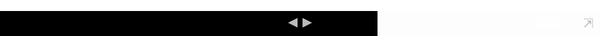 ```yaml
---
layout: page
title: "what is the cloud"
comments: false
sharing: true
footer: true
---
```


Slides from the "cloud and NGS data analysis" course that we ran on August 2013.

-----

<div id="slides" >
  <iframe width="480px !important" height="360px !important" allowfullscreen mozallowfullscreen webkitallowfullscreen>
    <!DOCTYPE html>
<head>
<meta charset="utf-8">
  <meta name="author" content="Eduardo Pareja-Tobes" />
  <title>the cloud?</title>
  <style type="text/css">
table.sourceCode, tr.sourceCode, td.lineNumbers, td.sourceCode {
  margin: 0; padding: 0; vertical-align: baseline; border: none; }
table.sourceCode { width: 100%; line-height: 100%; }
td.lineNumbers { text-align: right; padding-right: 4px; padding-left: 4px; color: #aaaaaa; border-right: 1px solid #aaaaaa; }
td.sourceCode { padding-left: 5px; }
code > span.kw { color: #007020; font-weight: bold; }
code > span.dt { color: #902000; }
code > span.dv { color: #40a070; }
code > span.bn { color: #40a070; }
code > span.fl { color: #40a070; }
code > span.ch { color: #4070a0; }
code > span.st { color: #4070a0; }
code > span.co { color: #60a0b0; font-style: italic; }
code > span.ot { color: #007020; }
code > span.al { color: #ff0000; font-weight: bold; }
code > span.fu { color: #06287e; }
code > span.er { color: #ff0000; font-weight: bold; }
  </style>
<link href='http://fonts.googleapis.com/css?family=Bitter:400,700,400italic|Open+Sans:300italic,400italic,600italic,400,300,600' rel='stylesheet' type='text/css'>
<style>
  html { background-color: #425331; }
  body { 
    background-color: #f9fcfe; 
    color: #414141;
    text-align: left;
  }
  /* A section is a slide. It's size is 800x600, and this will never change */
  section {

    display: inline-block;
    font-family: Open Sans, sans;
    font-weight: 400;
    font-size: 225%; /* 16 * 2.25 = 36 */
    color: #535353;
  }

  p { margin-bottom: 1.333em; }
  strong { color: #b8913d; } 
  em {  font-weight: 400; color: #121212; }
  code {  font-family: PT Mono; font-size: 76%; }
  address, blockquote, dl, fieldset, p, form, h1, h2, h3, h4, 
  h5, h6, hr, ol, pre, table, ul, dl { 
    vertical-align: middle;
  }
  h1, h2, h3 {
    margin-top:0; margin-bottom:0;
    letter-spacing: -1px;
    text-align: center;
    font-family: Bitter;
    font-weight: normal;
    color: #b8463d;
  }
  h1 {  font-size:2em; padding: 0.6666em 0; }
  h1 { padding-top: 0; }
  h2 {  font-size:1.75em; padding:0.381em 0;  }
  h3 {  
    font-size: 1.5em; 
    padding-top: 0;
    padding-bottom: 0.8888em;
    padding-left: 0;
    padding-right: 0;
    text-align: left; 
  }
  section.titleslide h1 {}
  h1.title { 
    text-align: right;
    font-size: 2.4em;
    font-family: Bitter;
    font-weight: bold; 
    font-style: italic;
    color: #b8913d;
    padding: 0.6666em 0;
    padding-bottom: 0;
  }
    h2.author { 
    font-size: 1.25em;
    font-family: Open Sans;
    text-align: right;
    margin: 0 0 0 0;
    font-weight: 300; color:#266871; 
  }
  h3.date { 
    text-align: right;
    font-size: 1em;
    font-family: Open Sans;
    margin: 0 0 0 0;
    font-weight: 300; font-style: normal;
  }
  ul { list-style-type: round;}
  ol { list-style-type: decimal;}
  ul, ol {
    margin: 10px 10px 10px 80px;
  }
  li { text-align: left; }
  q { quotes: "“" "”" "‘" "’"; }
  blockquote { 
    margin-top: 1.333em;
    padding-top: 1.333em;
    padding-bottom: 1.333em; 
    padding-left: 2em;
    padding-right: 2em;
    font-style: italic;
    text-align: right;
    border-right: 6px solid #b8463d;
    background-color: #f2f2f2;
  }
  a:link {color:#266871; text-decoration: none;}      /* unvisited link */
  a:visited {color:#266871; text-decoration: none;}  /* visited link */
  a:hover {color:#569ca6;}  /* mouse over link */
  a:active {color:#3e7f89;}  /* selected link */

  /* Figures are displayed full-page, with the caption on
     top of the image/video */
  figure {
    background-color: transparent;
    overflow: visible;
  }
  img:first-of-type {
    margin-left: -80px;
    margin-top: -120px;
    position:absolute;
    width: 800px;
    height: 600px;
    top: 0;
    left: 0;
    z-index: -1;
  }
  figure > img {
    width: 800px !important;
    height: 600px !important;
    margin-left: -80px;
    margin-top: -120px;
  }
  figcaption {
    margin: 70px;
  }
  footer {
    position: absolute;
    bottom: 0;
    width: 100%;
    padding: 40px;
    text-align: right;
    background-color: #F3F4F8;
    border-top: 1px solid #CCC;
  }

  /* Transition effect */
  /* Feel free to change the transition effect for original
     animations. See here:
     https://developer.mozilla.org/en/CSS/CSS_transitions
     How to use CSS3 Transitions: */
  section {
      -moz-transition: left 200ms ease-out 0s;
      -webkit-transition: left 200ms ease-out 0s;
      -ms-transition: left 200ms ease-out 0s;
      transition: left 200ms ease-out 0s;
  }

  /* Before */
  section { 

    width: 640px;
    position: absolute;
    height:360px;
    top: 50%; left: 50%;
    margin-left: -320px; margin-top: -180px;
    vertical-align: middle;
    left: -150%; }
  /* Now */
  section[aria-selected] { 
    /* 16:9 640x360 */
    width: 640px;
    position: absolute;
    height:360px;
    top: 50%; left: 50%;
    margin-left: -320px; margin-top: -180px;
    vertical-align: middle;
    display: inline-block;
  }
  /* After */
  section[aria-selected] ~ section { 

    width: 640px;
    position: absolute;
    height:360px;
    top: 50%; left: 50%;
    margin-left: -320px; margin-top: -180px;
    vertical-align: middle;
    left: +150%; 
  }

  /* Incremental elements */

  /* By default, visible */
  .incremental > * { opacity: 1; }

  /* The current item */
  .incremental > *[aria-selected] { color: #b8913d; opacity: 1; font-weight: 500;}

  /* The items to-be-selected */
  .incremental > *[aria-selected] ~ * { opacity: 0.3; }

  /*logos*/
  #logos_div {
    position: absolute;
    
  }
  #ohnoseq_logo_div {}
  #ohnoseq_logo {
    /*6.132867133*/
    height: 20px; width: 123px;
    top:570px;
    left: 730px;
    position: relative;
  }
  #era7_logo_div {}
  #era7_logo {
    /*4.866071429*/
    height: 20px; width: 97px;
    position: relative;
    top: 540px;
    left: 755px;
  }
  #intercrossing_logo {
    /*1.236979167*/
    height: 64px; width: 80px;
    position: relative;  
    top:45px;
    left: 780px;
  }
</style>
</head>
<body>
<section>
  <h1 class="title">the cloud?</h1>
  <h2 class="author"><script type="text/javascript">
                     <!--
                     h='&#x6f;&#104;&#110;&#x6f;&#x73;&#x65;&#x71;&#x75;&#x65;&#110;&#x63;&#x65;&#x73;&#46;&#x63;&#x6f;&#x6d;';a='&#64;';n='&#x65;&#112;&#x61;&#114;&#x65;&#106;&#x61;&#116;&#x6f;&#98;&#x65;&#x73;';e=n+a+h;
                     document.write('<a h'+'ref'+'="ma'+'ilto'+':'+e+'">'+'Eduardo Pareja-Tobes'+'<\/'+'a'+'>');
                     // -->
                     </script><noscript>&#x45;&#100;&#x75;&#x61;&#114;&#100;&#x6f;&#32;&#80;&#x61;&#114;&#x65;&#106;&#x61;&#x2d;&#84;&#x6f;&#98;&#x65;&#x73;&#32;&#40;&#x65;&#112;&#x61;&#114;&#x65;&#106;&#x61;&#116;&#x6f;&#98;&#x65;&#x73;&#32;&#x61;&#116;&#32;&#x6f;&#104;&#110;&#x6f;&#x73;&#x65;&#x71;&#x75;&#x65;&#110;&#x63;&#x65;&#x73;&#32;&#100;&#x6f;&#116;&#32;&#x63;&#x6f;&#x6d;&#x29;</noscript></h2>
  <h3 class="date">today</h3>
</section>
<div id="logos_div">
  <div id="ohnoseq_logo_div">
    <a href="http://ohnosequences.com">
      <img id="ohnoseq_logo" src="ohnoseq-logo.png">
    </a>
  </div>
  </div>
  <div id="era7_logo_div">
    <a href="http://era7bioinformatics.com">
      <img id="era7_logo" src="era7-logo.png">
    </a>
  </div>
  <div id="intercrossing_logo_div">
    <a href="http://intercrossing.wikispaces.com">
      <img id="intercrossing_logo" src="intercrossing-logo.png">
    </a>
  </div>
</div> 
<section class="slide level2">

<h4 id="talk-outline">talk outline</h4>
<p><br\></p>
<p>the <strong>cloud</strong>: what it is, some general implications.</p>
<p>an intro to <strong>EC2</strong> and <strong>S3</strong>: the two canonical services which started all this cloud thing</p>
</section>
<section id="what-cloud-means" class="titleslide slide level1"><h1>what cloud means</h1></section><section id="key-features" class="slide level2">
<h1>4 key features</h1>
<ol class="incremental" type="1">
<li>on-demand</li>
<li>remote/distributed</li>
<li>scalable</li>
<li>measurable</li>
</ol>
</section><section id="on-demand" class="slide level2">
<h1>1. on-demand</h1>
<p>ability to provision resources without <em>human</em> interaction:</p>
<ul>
<li><strong>API</strong>: <strong>A</strong>pplication <strong>P</strong>rogrammer <strong>I</strong>nterface</li>
</ul>
</section><section class="slide level2">

<h3 id="api-what---example">API <em>what?</em> - example:</h3>
<pre class="sourceCode scala"><code class="sourceCode scala"><span class="co">// fake code:</span>
<span class="co">// I want a server</span>
<span class="kw">val</span> server = cloud.<span class="fu">createInstance</span>
<span class="co">// now, create a file there</span>
<span class="kw">val</span> content = <span class="st">&quot;hi cloud!&quot;</span>
<span class="kw">val</span> file = cloud.<span class="fu">createFile</span>(content)</code></pre>
</section><section id="remote-access" class="slide level2">
<h1>2. remote access</h1>
<p>Ability to act on resources from any point inside a <em>network</em></p>
<ul>
<li>actions defined by <strong>API</strong>s</li>
<li><strong>authentication</strong> mechanisms</li>
</ul>
</section><section class="slide level2">

<h3 id="example-again">example again:</h3>
<pre class="sourceCode scala"><code class="sourceCode scala"><span class="co">// restart that server</span>
server.<span class="fu">restart</span>
<span class="co">// get rid of that file</span>
file.<span class="fu">delete</span></code></pre>
</section><section class="slide level2">

<h3 id="how-all-this-works">how all this works?</h3>
<p>you need to represent actions as communication between members of the <strong>network</strong>. How? standard <strong>internet</strong> protocols and conventions</p>
</section><section class="slide level2">

<p>Two key aspects here:</p>
<ul class="incremental">
<li><strong>communication</strong> between: you and the service, different components, …</li>
<li><strong>authentication</strong> me is me, the service is the service</li>
</ul>
</section><section class="slide level2">

<h3 id="communication">communication</h3>
<ul>
<li>network protocols: <strong>HTTP/S</strong></li>
<li>services expose HTTP-based APIs at endpoints (URLs)</li>
</ul>
</section><section class="slide level2">

<h3 id="communication-ii">communication II</h3>
<p>actions are mapped to requests</p>
<ul>
<li>at particular <strong>URLs</strong>: <code>http://cloud.com/datatype/action</code></li>
<li>with particular <strong>params</strong>: <code>POST</code>, <code>GET</code>, <code>?public=true</code></li>
</ul>
</section><section class="slide level2">

<h3 id="authentication">authentication</h3>
<p>actions are signed using <strong>asymmetric-key</strong> encryption.</p>
<p>normally using <a href="https://en.wikibooks.org/wiki/Cryptography/RSA">RSA</a></p>
</section><section class="slide level2">

<h3 id="authentication-ii">authentication II</h3>
<ul>
<li><strong>private</strong> key: <em>encrypt/sign</em></li>
<li><strong>public</strong> key: <em>decrypt/verify</em></li>
</ul>
</section><section class="slide level2">

<h3 id="authentication-iii">authentication III</h3>
<ul>
<li>the <strong>client</strong> signs requests</li>
<li>the <strong>service</strong> verifies requests</li>
</ul>
</section><section class="slide level2">

<h3 id="again-standards">again, standards</h3>
<ul class="incremental">
<li><strong>transport</strong>: rely on standard network protocols: <strong><code>HTTP/S</code></strong>, <strong><code>SSH</code></strong></li>
<li>same for <strong>authentication</strong> and encryption: <strong><code>SSL</code></strong>, <strong><code>RSA</code></strong></li>
</ul>
</section><section class="slide level2">

<h3 id="distributed-i">distributed I</h3>
<pre class="sourceCode scala"><code class="sourceCode scala"><span class="co">// send a HTTP request </span>
<span class="co">// to a service endpoint:</span>
<span class="co">// http://machines.cloud.com</span>
server.<span class="fu">restart</span>
<span class="co">// this request is signed </span>
<span class="co">// for example, using RSA</span></code></pre>
</section><section class="slide level2">

<h3 id="distributed-ii">distributed II</h3>
<p>after <code>server.restart</code>, at <em>some</em> point in the <strong>future</strong>, the cloud service <strong>restarts</strong> your server. Or <strong>not</strong>.</p>
</section><section class="slide level2">

<h3 id="distributed-iii">distributed III</h3>
<ul>
<li>welcome to <strong>distributed</strong> systems!</li>
</ul>
<p><br /> more on the <a href="">cloud arch</a> session.</p>
</section><section id="scalable" class="slide level2">
<h1>3. scalable</h1>
<p><strong>boundless</strong> (in principle) provisioning and release of <strong>resources</strong></p>
</section><section class="slide level2">

<h3 id="resources">resources?</h3>
<ul class="incremental">
<li>servers</li>
<li>storage</li>
<li>databases</li>
<li>message queues</li>
<li>…</li>
</ul>
</section><section class="slide level2">

<h3 id="example">example</h3>
<pre class="sourceCode scala"><code class="sourceCode scala"><span class="co">// got data today! let&#39;s do some stuff</span>
<span class="kw">val</span> servers = cloud.<span class="fu">instances</span>(<span class="dv">100</span>)
<span class="co">// this takes less than 2h</span>
servers analyze data
<span class="co">// so release resources after</span>
<span class="fu">in</span> (<span class="dv">2</span> h) { servers.<span class="fu">terminate</span> }</code></pre>
</section><section class="slide level2">

<h3 id="importance">importance</h3>
<ul>
<li><strong>grow</strong> and <strong>reduce</strong> your infrastructure according to <strong>state</strong></li>
<li>and do it <strong>automatically</strong></li>
</ul>
</section><section class="slide level2">

<h3 id="for-example">for example</h3>
<ul>
<li>web apps → traffic</li>
<li>data analysis → availability, size</li>
<li>…</li>
</ul>
</section><section id="measurable" class="slide level2">
<h1>4. measurable</h1>
<p>the <strong>service</strong> exposes information about <strong>itself</strong></p>
<ul class="incremental">
<li>service use → <em>cost</em></li>
<li>resources → <em>state</em></li>
</ul>
</section><section class="slide level2">

<h3 id="cost-model">cost model</h3>
<blockquote>
<p>pay for what you use</p>
</blockquote>
</section><section class="slide level2">

<h3 id="cost-model-1">cost model</h3>
<p>The single most disrupting trait of cloud computing.</p>
<p>Making infrastructure an <a href="https://en.wikipedia.org/wiki/Intangible_good">intangible</a> <a href="https://en.wikipedia.org/wiki/Commodity">commodity</a> is huge!</p>
</section><section class="slide level2">

</section>
<section id="variants" class="titleslide slide level1"><h1>variants</h1></section><section id="terminology" class="slide level2">
<h1>terminology</h1>
<p>Based on what you get, cloud services classified into:</p>
<p><strong>XaaS</strong>: <strong>X</strong> <strong>a</strong>s <strong>a</strong> <strong>S</strong>ervice</p>
</section><section id="basic-kinds" class="slide level2">
<h1>3 basic kinds</h1>
<ul class="incremental">
<li><em>IaaS</em> Infrastructure</li>
<li><em>PaaS</em> Platform</li>
<li><em>SaaS</em> Software –cloud?</li>
</ul>
</section><section class="slide level2">

<h3 id="the-abstraction-layer">the abstraction layer</h3>
<p>From abstract to concrete: you run <em>software</em> on top a <em>platform</em>, which needs some <em>infrastructure</em>.</p>
<ul class="incremental">
<li><strong>S</strong>aaS → <strong>P</strong>aaS → <strong>I</strong>aaS</li>
</ul>
</section><section class="slide level2">

<h3 id="more-exotic-terminology">more exotic terminology</h3>
<ul class="incremental">
<li><em>DaaS</em> Data</li>
<li><em>NaaS</em> Network</li>
<li><em>FaaS</em> Food :)</li>
</ul>
</section>
<section id="iaas" class="titleslide slide level1"><h1>IaaS</h1></section><section class="slide level2">

<h3 id="what">what?</h3>
<p>when you get <em>raw</em> stuff. Think of compute power, data storage, networking, …</p>
<p>Basically created by <strong>AWS</strong> with <strong>S3</strong> and <strong>EC2</strong>.</p>
</section><section class="slide level2">

<h3 id="providers">providers?</h3>
<ul class="incremental">
<li><strong>AWS</strong> <em>the real thing</em></li>
<li><strong>RackSpace</strong> <em>good support!</em></li>
<li><strong>Joyent</strong> <em>nice, niche player</em></li>
<li><strong>Azure</strong> <em>Windows stuff</em></li>
<li><strong>Google</strong> <em>??</em></li>
</ul>
</section><section class="slide level2">

<p>I will focus on two basic things, and the available options within the <strong>AWS</strong> offering:</p>
<ul>
<li><strong>compute</strong> machines → EC2</li>
<li><strong>storage</strong> object storage → S3</li>
</ul>
</section><section id="compute" class="slide level2">
<h1>compute</h1>
<p><strong>servers</strong> as a service. You choose your configuration:</p>
<ul>
<li><em>OS</em> Linux, Windows, …</li>
<li><em>hardware</em> RAM, CPU, …</li>
</ul>
</section><section class="slide level2">

<h3 id="ec2">EC2</h3>
<p>You instantiate <strong>instances</strong> from machine images called <strong>AMI</strong>s.</p>
<p>choose from a predefined set of <strong>hardware confs</strong>, called <a href="https://aws.amazon.com/en/ec2/instance-types/">instance types</a></p>
</section><section class="slide level2">

<h3 id="where">where?</h3>
<p>A set of <strong>regions</strong> (EU, US, …) further divided into <strong>availability zones</strong>.</p>
</section><section class="slide level2">

<h3 id="how">how?</h3>
<p>Make <strong>API</strong> calls from <em>anywhere</em> to <strong>region</strong>-specific service <strong>endpoints</strong></p>
</section><section class="slide level2">

<h3 id="ec2-scalability">EC2 scalability</h3>
<ul class="incremental">
<li>instance number limit: <em>∞</em></li>
<li>image number limit: <em>∞</em></li>
<li>create/kill instances: <em>~2min</em></li>
</ul>
</section><section class="slide level2">

<h3 id="ec2-pricing">EC2 pricing</h3>
<p>pay per <strong>hour</strong>, in different ways</p>
<ul>
<li>book capacity</li>
<li>bid</li>
<li>I want it now!</li>
</ul>
</section><section class="slide level2">

<h3 id="ec2-extras">EC2 extras</h3>
<p>A lot of bells and whistles around:</p>
<ul>
<li><a href="https://aws.amazon.com/en/autoscaling">Auto Scaling</a> instance groups</li>
<li><a href="https://aws.amazon.com/ec2/en/spot-instances">Spot Instances</a> a bid market!</li>
<li><a href="https://aws.amazon.com/en/cloudwatch">CloudWatch</a> monitoring</li>
<li>…</li>
</ul>
</section><section id="object-storage" class="slide level2">
<h1>object storage</h1>
<ul>
<li>put/get <strong>objects</strong></li>
<li>they live inside <strong>buckets</strong></li>
</ul>
<p><br \> think of a remote <em>filesystem</em> with <em>one folder level</em>.</p>
</section><section id="object-storage-ii" class="slide level2">
<h1>object storage II</h1>
<ul class="incremental">
<li><strong>simple</strong></li>
<li>but, <strong>useful?</strong></li>
<li>yes! lose <em>features</em>, get <em>scalability</em></li>
</ul>
</section><section class="slide level2">

<h3 id="s3">S3</h3>
<p>The dawn of <strong>AWS</strong>: launched in <em>2006</em>. Created the concept of object storage.</p>
<p>Heavily used by Amazon itself. And by <strong>you</strong>, too! –<em>dropbox</em></p>
</section><section class="slide level2">

<h3 id="where-1">where?</h3>
<ul>
<li><strong>Buckets</strong> live inside one <strong>region</strong></li>
<li><strong>Objects</strong> are stored <strong>replicated</strong> across several <em>zones</em>, then across several <em>datacenters</em>, then across several <em>servers</em></li>
</ul>
</section><section class="slide level2">

<h3 id="how-1">how?</h3>
<p>Make <strong>API</strong> calls from <em>anywhere</em> to <strong>region</strong>-specific service <strong>endpoints</strong></p>
</section><section class="slide level2">

<h3 id="s3-scalability">S3 scalability</h3>
<ul class="incremental">
<li>object number limit: <em>∞</em></li>
<li>total storage limit: <em>∞</em></li>
<li>durability: <em>99.999999999%</em></li>
<li><em>global</em> service throughput: <em>∞</em></li>
</ul>
</section><section class="slide level2">

<h3 id="s3-pricing">S3 pricing</h3>
<ul class="incremental">
<li><strong>pay</strong> for what you <strong>use</strong></li>
<li><strong>cheap</strong>: 0<strong>.</strong>10$/GB/year</li>
<li>again, <strong>different</strong> options</li>
</ul>
</section><section class="slide level2">

<h3 id="questions">questions!</h3>
<p>and hopefully <strong>answers</strong>.</p>
<p>I think you should try <em>:)</em></p>
</section>
<!-- {{{{ dzslides core
#
#
#     __  __  __       .  __   ___  __
#    |  \  / /__` |    | |  \ |__  /__`
#    |__/ /_ .__/ |___ | |__/ |___ .__/ core :€
#
#
# The following block of code is not supposed to be edited.
# But if you want to change the behavior of these slides,
# feel free to hack it!
#
-->

<div id="progress-bar"></div>

<!-- Default Style -->
<style>
  * { margin: 0; padding: 0; -moz-box-sizing: border-box; -webkit-box-sizing: border-box; box-sizing: border-box; }
  details { display: none; }
  body {
    width: 800px; height: 600px;
    margin-left: -400px; margin-top: -300px;
    position: absolute; top: 50%; left: 50%;
    overflow: hidden;
  }
  section {
    position: absolute;
    pointer-events: none;
    width: 100%; height: 100%;
  }
  section[aria-selected] { pointer-events: auto; }
  html { overflow: hidden; }
  body { display: none; }
  body.loaded { display: block; }
  .incremental {visibility: hidden; }
  .incremental[active] {visibility: visible; }
  #progress-bar{
    bottom: 0;
    position: absolute;
    -moz-transition: width 400ms linear 0s;
    -webkit-transition: width 400ms linear 0s;
    -ms-transition: width 400ms linear 0s;
    transition: width 400ms linear 0s;
  }
  figure {
    width: 100%;
    height: 100%;
  }
  figure > * {
    position: absolute;
  }
  figure > img, figure > video {
    width: 100%; height: 100%;
  }
</style>

<script>
  var Dz = {
    remoteWindows: [],
    idx: -1,
    step: 0,
    slides: null,
    progressBar : null,
    params: {
      autoplay: "1"
    }
  };

  Dz.init = function() {
    document.body.className = "loaded";
    this.slides = $$("body > section");
    this.progressBar = $("#progress-bar");
    this.setupParams();
    this.onhashchange();
    this.setupTouchEvents();
    this.onresize();
  }
  
  Dz.setupParams = function() {
    var p = window.location.search.substr(1).split('&');
    p.forEach(function(e, i, a) {
      var keyVal = e.split('=');
      Dz.params[keyVal[0]] = decodeURIComponent(keyVal[1]);
    });
  // Specific params handling
    if (!+this.params.autoplay)
      $$.forEach($$("video"), function(v){ v.controls = true });
  }

  Dz.onkeydown = function(aEvent) {
    // Don't intercept keyboard shortcuts
    if (aEvent.altKey
      || aEvent.ctrlKey
      || aEvent.metaKey
      || aEvent.shiftKey) {
      return;
    }
    if ( aEvent.keyCode == 37 // left arrow
      || aEvent.keyCode == 38 // up arrow
      || aEvent.keyCode == 33 // page up
    ) {
      aEvent.preventDefault();
      this.back();
    }
    if ( aEvent.keyCode == 39 // right arrow
      || aEvent.keyCode == 40 // down arrow
      || aEvent.keyCode == 34 // page down
    ) {
      aEvent.preventDefault();
      this.forward();
    }
    if (aEvent.keyCode == 35) { // end
      aEvent.preventDefault();
      this.goEnd();
    }
    if (aEvent.keyCode == 36) { // home
      aEvent.preventDefault();
      this.goStart();
    }
    if (aEvent.keyCode == 32) { // space
      aEvent.preventDefault();
      this.toggleContent();
    }
    if (aEvent.keyCode == 70) { // f
      aEvent.preventDefault();
      this.goFullscreen();
    }
  }

  /* Touch Events */

  Dz.setupTouchEvents = function() {
    var orgX, newX;
    var tracking = false;

    var db = document.body;
    db.addEventListener("touchstart", start.bind(this), false);
    db.addEventListener("touchmove", move.bind(this), false);

    function start(aEvent) {
      aEvent.preventDefault();
      tracking = true;
      orgX = aEvent.changedTouches[0].pageX;
    }

    function move(aEvent) {
      if (!tracking) return;
      newX = aEvent.changedTouches[0].pageX;
      if (orgX - newX > 100) {
        tracking = false;
        this.forward();
      } else {
        if (orgX - newX < -100) {
          tracking = false;
          this.back();
        }
      }
    }
  }

  /* Adapt the size of the slides to the window */

  Dz.onresize = function() {
    var db = document.body;
    var sx = db.clientWidth / window.innerWidth;
    var sy = db.clientHeight / window.innerHeight;
    var transform = "scale(" + (1/Math.max(sx, sy)) + ")";

    db.style.MozTransform = transform;
    db.style.WebkitTransform = transform;
    db.style.OTransform = transform;
    db.style.msTransform = transform;
    db.style.transform = transform;
  }


  Dz.getDetails = function(aIdx) {
    var s = $("section:nth-of-type(" + aIdx + ")");
    var d = s.$("details");
    return d ? d.innerHTML : "";
  }

  Dz.onmessage = function(aEvent) {
    var argv = aEvent.data.split(" "), argc = argv.length;
    argv.forEach(function(e, i, a) { a[i] = decodeURIComponent(e) });
    var win = aEvent.source;
    if (argv[0] === "REGISTER" && argc === 1) {
      this.remoteWindows.push(win);
      this.postMsg(win, "REGISTERED", document.title, this.slides.length);
      this.postMsg(win, "CURSOR", this.idx + "." + this.step);
      return;
    }
    if (argv[0] === "BACK" && argc === 1)
      this.back();
    if (argv[0] === "FORWARD" && argc === 1)
      this.forward();
    if (argv[0] === "START" && argc === 1)
      this.goStart();
    if (argv[0] === "END" && argc === 1)
      this.goEnd();
    if (argv[0] === "TOGGLE_CONTENT" && argc === 1)
      this.toggleContent();
    if (argv[0] === "SET_CURSOR" && argc === 2)
      window.location.hash = "#" + argv[1];
    if (argv[0] === "GET_CURSOR" && argc === 1)
      this.postMsg(win, "CURSOR", this.idx + "." + this.step);
    if (argv[0] === "GET_NOTES" && argc === 1)
      this.postMsg(win, "NOTES", this.getDetails(this.idx));
  }

  Dz.toggleContent = function() {
    // If a Video is present in this new slide, play it.
    // If a Video is present in the previous slide, stop it.
    var s = $("section[aria-selected]");
    if (s) {
      var video = s.$("video");
      if (video) {
        if (video.ended || video.paused) {
          video.play();
        } else {
          video.pause();
        }
      }
    }
  }

  Dz.setCursor = function(aIdx, aStep) {
    // If the user change the slide number in the URL bar, jump
    // to this slide.
    aStep = (aStep != 0 && typeof aStep !== "undefined") ? "." + aStep : ".0";
    window.location.hash = "#" + aIdx + aStep;
  }

  Dz.onhashchange = function() {
    var cursor = window.location.hash.split("#"),
        newidx = 1,
        newstep = 0;
    if (cursor.length == 2) {
      newidx = ~~cursor[1].split(".")[0];
      newstep = ~~cursor[1].split(".")[1];
      if (newstep > Dz.slides[newidx - 1].$$('.incremental > *').length) {
        newstep = 0;
        newidx++;
      }
    }
    this.setProgress(newidx, newstep);
    if (newidx != this.idx) {
      this.setSlide(newidx);
    }
    if (newstep != this.step) {
      this.setIncremental(newstep);
    }
    for (var i = 0; i < this.remoteWindows.length; i++) {
      this.postMsg(this.remoteWindows[i], "CURSOR", this.idx + "." + this.step);
    }
  }

  Dz.back = function() {
    if (this.idx == 1 && this.step == 0) {
      return;
    }
    if (this.step == 0) {
      this.setCursor(this.idx - 1,
                     this.slides[this.idx - 2].$$('.incremental > *').length);
    } else {
      this.setCursor(this.idx, this.step - 1);
    }
  }

  Dz.forward = function() {
    if (this.idx >= this.slides.length &&
        this.step >= this.slides[this.idx - 1].$$('.incremental > *').length) {
        return;
    }
    if (this.step >= this.slides[this.idx - 1].$$('.incremental > *').length) {
      this.setCursor(this.idx + 1, 0);
    } else {
      this.setCursor(this.idx, this.step + 1);
    }
  }

  Dz.goStart = function() {
    this.setCursor(1, 0);
  }

  Dz.goEnd = function() {
    var lastIdx = this.slides.length;
    var lastStep = this.slides[lastIdx - 1].$$('.incremental > *').length;
    this.setCursor(lastIdx, lastStep);
  }

  Dz.setSlide = function(aIdx) {
    this.idx = aIdx;
    var old = $("section[aria-selected]");
    var next = $("section:nth-of-type("+ this.idx +")");
    if (old) {
      old.removeAttribute("aria-selected");
      var video = old.$("video");
      if (video) {
        video.pause();
      }
    }
    if (next) {
      next.setAttribute("aria-selected", "true");
      var video = next.$("video");
      if (video && !!+this.params.autoplay) {
        video.play();
      }
    } else {
      // That should not happen
      this.idx = -1;
      // console.warn("Slide doesn't exist.");
    }
  }

  Dz.setIncremental = function(aStep) {
    this.step = aStep;
    var old = this.slides[this.idx - 1].$('.incremental > *[aria-selected]');
    if (old) {
      old.removeAttribute('aria-selected');
    }
    var incrementals = $$('.incremental');
    if (this.step <= 0) {
      $$.forEach(incrementals, function(aNode) {
        aNode.removeAttribute('active');
      });
      return;
    }
    var next = this.slides[this.idx - 1].$$('.incremental > *')[this.step - 1];
    if (next) {
      next.setAttribute('aria-selected', true);
      next.parentNode.setAttribute('active', true);
      var found = false;
      $$.forEach(incrementals, function(aNode) {
        if (aNode != next.parentNode)
          if (found)
            aNode.removeAttribute('active');
          else
            aNode.setAttribute('active', true);
        else
          found = true;
      });
    } else {
      setCursor(this.idx, 0);
    }
    return next;
  }

  Dz.goFullscreen = function() {
    var html = $('html'),
        requestFullscreen = html.requestFullscreen || html.requestFullScreen || html.mozRequestFullScreen || html.webkitRequestFullScreen;
    if (requestFullscreen) {
      requestFullscreen.apply(html);
    }
  }
  
  Dz.setProgress = function(aIdx, aStep) {
    var slide = $("section:nth-of-type("+ aIdx +")");
    if (!slide)
      return;
    var steps = slide.$$('.incremental > *').length + 1,
        slideSize = 100 / (this.slides.length - 1),
        stepSize = slideSize / steps;
    this.progressBar.style.width = ((aIdx - 1) * slideSize + aStep * stepSize) + '%';
  }
  
  Dz.postMsg = function(aWin, aMsg) { // [arg0, [arg1...]]
    aMsg = [aMsg];
    for (var i = 2; i < arguments.length; i++)
      aMsg.push(encodeURIComponent(arguments[i]));
    aWin.postMessage(aMsg.join(" "), "*");
  }
  
  function init() {
    Dz.init();
    window.onkeydown = Dz.onkeydown.bind(Dz);
    window.onresize = Dz.onresize.bind(Dz);
    window.onhashchange = Dz.onhashchange.bind(Dz);
    window.onmessage = Dz.onmessage.bind(Dz);
  }

  window.onload = init;
</script>


<script> // Helpers
  if (!Function.prototype.bind) {
    Function.prototype.bind = function (oThis) {

      // closest thing possible to the ECMAScript 5 internal IsCallable
      // function 
      if (typeof this !== "function")
      throw new TypeError(
        "Function.prototype.bind - what is trying to be fBound is not callable"
      );

      var aArgs = Array.prototype.slice.call(arguments, 1),
          fToBind = this,
          fNOP = function () {},
          fBound = function () {
            return fToBind.apply( this instanceof fNOP ? this : oThis || window,
                   aArgs.concat(Array.prototype.slice.call(arguments)));
          };

      fNOP.prototype = this.prototype;
      fBound.prototype = new fNOP();

      return fBound;
    };
  }

  var $ = (HTMLElement.prototype.$ = function(aQuery) {
    return this.querySelector(aQuery);
  }).bind(document);

  var $$ = (HTMLElement.prototype.$$ = function(aQuery) {
    return this.querySelectorAll(aQuery);
  }).bind(document);

  $$.forEach = function(nodeList, fun) {
    Array.prototype.forEach.call(nodeList, fun);
  }

</script>
<!-- vim: set fdm=marker: }}} -->
</body>
</html>
  </iframe>
</div>
<div id="controls">
  <button title="prev" id="back" onclick="Dz.back()">&#9664;</button>
  <button title="next" id="forward" onclick="Dz.forward()">&#9654;</button>
  <div id="rightcontrols">
    <input onchange="Dz.setCursor(this.value)" size="2" id="slideidx" value="0" />/<span id="slidecount">...</span>
    <button title="Go fullscreen or open in a new window" id="fullscreen" onclick="Dz.goFullscreen()">&#8689;</button>
  </div>
</div>

<style>
  html { height: 100%;}
  body {
    margin: 0;
    background-color: black;
    height: 100%;
    width: 100%;
  }
  #slides, #controls {
    left: 0;
    position: absolute;
    right: 0;
  }
  #controls {
    color: white;
    font-family: monospace;
    height: 30px;
    line-height: 30px;
    padding: 5px;
  }
  #slides {
    bottom: 40px;
    top: 0;
  }
  iframe {
    border: none;
    background-color: white;
    height: 100%;
    width: 100%;
  }
  #controls {
    bottom: 0;
    float: right;
    font-size: 13px;
    text-align: center;
  }
  #controls button[disabled] {color: #333;}
  button {
    background-color: transparent;
    border: none;
    cursor: pointer;
    color: #bbb;
    padding: 0;
    font-size: 20px;
    line-height: 100%;
    -webkit-user-select: none;
    -khtml-user-select: none;
    -moz-user-select: none;
    -o-user-select: none;
    user-select: none;
    position: relative;
  }
  button:hover {
    color: white;
  }
  button:active {
    top: 1px;
    left: 1px;
  }
  #slideidx {
    border: none;
    background-color: rgba(255, 255, 255, 0.2);
    color: white;
    text-align: center;
  }
  #rightcontrols * { vertical-align: middle; }
  #rightcontrols {
    bottom: 4px;
    position: absolute;
    top: 4px;
    right: 10px;
  }
  #fullscreen {-moz-transform: scaleX(-1);-webkit-transform: scaleX(-1);-o-transform: scaleX(-1);-ms-transform: scaleX(-1);transform: scaleX(-1);}
</style>

<script>
  var Dz = {
    view: null,
    url: null,
    idx: 1,
    count: null,
    iframe: null
  };
  
  Dz.init = function() {
    this.loadIframe();
  }
  
  Dz.onkeydown = function(aEvent) {
    // Don't intercept keyboard shortcuts
    if (aEvent.altKey
      || aEvent.ctrlKey
      || aEvent.metaKey
      || aEvent.shiftKey) {
      return;
    }
    if ( aEvent.keyCode == 37 // left arrow
      || aEvent.keyCode == 38 // up arrow
      || aEvent.keyCode == 33 // page up
    ) {
      aEvent.preventDefault();
      this.back();
    }
    if ( aEvent.keyCode == 39 // right arrow
      || aEvent.keyCode == 40 // down arrow
      || aEvent.keyCode == 34 // page down
    ) {
      aEvent.preventDefault();
      this.forward();
    }
    if (aEvent.keyCode == 35) { // end
      aEvent.preventDefault();
      this.goEnd();
    }
    if (aEvent.keyCode == 36) { // home
      aEvent.preventDefault();
      this.goStart();
    }
    if (aEvent.keyCode == 32) { // space
      aEvent.preventDefault();
      this.toggleContent();
    }
    if (aEvent.keyCode == 70) { // f
      aEvent.preventDefault();
      this.goFullscreen();
    }
  }
  
  Dz.onmessage = function(aEvent) {
    if (aEvent.source === this.view) {
      var argv = aEvent.data.split(" "), argc = argv.length;
      argv.forEach(function(e, i, a) { a[i] = decodeURIComponent(e) });
      if (argv[0] === "CURSOR" && argc === 2) {
        var cursor = argv[1].split(".");
        this.idx = ~~cursor[0];
        this.step = ~~cursor[1];
        $("#slideidx").value = this.idx;
        $("#back").disabled = this.idx == 1;
        $("#forward").disabled = this.idx == this.count;
      }
      if (argv[0] === "REGISTERED" && argc === 3) {
        $("#slidecount").innerHTML = this.count = argv[2];
        document.title = argv[1];
      }
    }
  }
  
  /* Get url from hash or prompt and store it */
  
  Dz.getUrl = function() {
    var u = window.location.hash.split("#")[1];
    if (!u) {
      u = window.prompt("What is the URL of the slides?");
      if (u) {
        window.location.hash = u.split("#")[0];
        return u;
      }
      u = "<style>body{background-color:white;color:black}</style>";
      u += "<strong>ERROR:</strong> No URL specified.<br>";
      u += "Try<em>: " + document.location + "#yourslides.html</em>";
      u = "data:text/html," + encodeURIComponent(u);
    }
    return u;
  }
  
  Dz.loadIframe = function() {
    this.iframe = $("iframe");
    this.iframe.src = this.url = this.getUrl();
    this.iframe.onload = function() {
      Dz.view = this.contentWindow;
      Dz.postMsg(Dz.view, "REGISTER");
    }
  }
  
  Dz.toggleContent = function() {
    this.postMsg(this.view, "TOGGLE_CONTENT");
  }
  
  Dz.onhashchange = function() {
    this.loadIframe();
  }
  
  Dz.back = function() {
    this.postMsg(this.view, "BACK");
  }

  Dz.forward = function() {
    this.postMsg(this.view, "FORWARD");
  }

  Dz.goStart = function() {
    this.postMsg(this.view, "START");
  }

  Dz.goEnd = function() {
    this.postMsg(this.view, "END");
  }

  Dz.setCursor = function(aCursor) {
    this.postMsg(this.view, "SET_CURSOR", aCursor);
  }

  Dz.goFullscreen = function() {
    var requestFullscreen = this.iframe.requestFullscreen || this.iframe.requestFullScreen || this.iframe.mozRequestFullScreen || this.iframe.webkitRequestFullScreen;
    if (requestFullscreen) {
      requestFullscreen.apply(this.iframe);
    } else {
      window.open(this.url + "#" + this.idx, '', 'width=800,height=600,personalbar=0,toolbar=0,scrollbars=1,resizable=1');
    }
  }
  
  Dz.postMsg = function(aWin, aMsg) { // [arg0, [arg1...]]
    aMsg = [aMsg];
    for (var i = 2; i < arguments.length; i++)
      aMsg.push(encodeURIComponent(arguments[i]));
    aWin.postMessage(aMsg.join(" "), "*");
  }

  function init() {
    Dz.init();
    window.onkeydown = Dz.onkeydown.bind(Dz);
    window.onhashchange = Dz.loadIframe.bind(Dz);
    window.onmessage = Dz.onmessage.bind(Dz);
  }

  window.onload = init;
</script>


<script> // Helpers
  if (!Function.prototype.bind) {
    Function.prototype.bind = function (oThis) {

      // closest thing possible to the ECMAScript 5 internal IsCallable
      // function 
      if (typeof this !== "function")
      throw new TypeError(
        "Function.prototype.bind - what is trying to be fBound is not callable"
      );

      var aArgs = Array.prototype.slice.call(arguments, 1),
          fToBind = this,
          fNOP = function () {},
          fBound = function () {
            return fToBind.apply( this instanceof fNOP ? this : oThis || window,
                   aArgs.concat(Array.prototype.slice.call(arguments)));
          };

      fNOP.prototype = this.prototype;
      fBound.prototype = new fNOP();

      return fBound;
    };
  }

  var $ = (HTMLElement.prototype.$ = function(aQuery) {
    return this.querySelector(aQuery);
  }).bind(document);

</script>